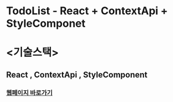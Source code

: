 # TodoList - React + ContextApi + StyleComponet 

# <기술스택>
## React , ContextApi , StyleComponent

### [웹페이지 바로가기](https://wondonghwi.github.io/React_TodoList_styleComponents_Context/)


